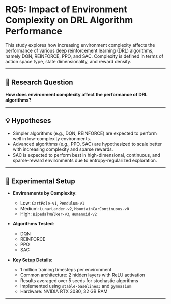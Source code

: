 # RQ5: Impact of Environment Complexity on DRL Algorithm Performance

This study explores how increasing environment complexity affects the performance of various deep reinforcement learning (DRL) algorithms, namely DQN, REINFORCE, PPO, and SAC. Complexity is defined in terms of action space type, state dimensionality, and reward density.

---

## 📌 Research Question

**How does environment complexity affect the performance of DRL algorithms?**

---

## 💡 Hypotheses

- Simpler algorithms (e.g., DQN, REINFORCE) are expected to perform well in low-complexity environments.
- Advanced algorithms (e.g., PPO, SAC) are hypothesized to scale better with increasing complexity and sparse rewards.
- SAC is expected to perform best in high-dimensional, continuous, and sparse-reward environments due to entropy-regularized exploration.

---

## 🧪 Experimental Setup

- **Environments by Complexity**:
  - Low: `CartPole-v1`, `Pendulum-v1`
  - Medium: `LunarLander-v2`, `MountainCarContinuous-v0`
  - High: `BipedalWalker-v3`, `Humanoid-v2`

- **Algorithms Tested**:
  - DQN
  - REINFORCE
  - PPO
  - SAC

- **Key Setup Details**:
  - 1 million training timesteps per environment
  - Common architecture: 2 hidden layers with ReLU activation
  - Results averaged over 5 seeds for stochastic algorithms
  - Implemented using `stable-baselines3` and `gymnasium`
  - Hardware: NVIDIA RTX 3080, 32 GB RAM

---
